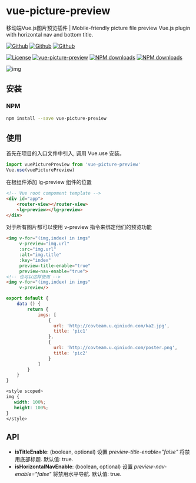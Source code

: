 vue-picture-preview
=============

移动端Vue.js图片预览插件 | Mobile-friendly picture file preview Vue.js plugin with horizontal nav and bottom title.

[![Github](https://img.shields.io/github/stars/xLogic92/vue-picture-preview.svg?style=social&label=Star)](https://github.com/xLogic92/vue-picture-preview) [![Github](https://img.shields.io/github/forks/xLogic92/vue-picture-preview.svg?style=social&label=Fork)](https://github.com/xLogic92/vue-picture-preview) [![Github](https://img.shields.io/github/watchers/xLogic92/vue-picture-preview.svg?style=social&label=Watch)](https://github.com/xLogic92/vue-picture-preview)

[![License](https://img.shields.io/npm/l/vue-picture-preview.svg?style=flat-square)](https://www.npmjs.org/package/vue-picture-preview) [![vue-picture-preview](https://img.shields.io/npm/v/vue-picture-preview.svg?style=flat-square)](https://www.npmjs.org/package/vue-picture-preview) [![NPM downloads](http://img.shields.io/npm/dm/vue-picture-preview.svg?style=flat-square)](https://npmjs.org/package/vue-picture-preview) [![NPM downloads](http://img.shields.io/npm/dt/vue-picture-preview.svg?style=flat-square)](https://npmjs.org/package/vue-picture-preview)

![img](https://raw.githubusercontent.com/xlogic92/vue-picture-preview/master/demo.gif)

## 安装

### NPM

```sh
npm install --save vue-picture-preview
```

## 使用
首先在项目的入口文件中引入, 调用 Vue.use 安装。

```javascript
import vuePicturePreview from 'vue-picture-preview'
Vue.use(vuePicturePreview)
```

在根组件添加 lg-preview 组件的位置

```HTML
<!-- Vue root compoment template -->
<div id="app">
    <router-view></router-view>
    <lg-preview></lg-preview>
</div>
```

对于所有图片都可以使用 v-preview 指令来绑定他们的预览功能

```HTML
<img v-for="(img,index) in imgs"
     v-preview="img.url"
     :src="img.url"
     :alt="img.title"
     :key="index"
     preview-title-enable="true"
     preview-nav-enable="true">
<!-- 也可以这样使用 -->     
<img v-for="(img,index) in imgs"
     v-preview/>
```

```javascript
export default {
    data () {
        return {
            imgs: [
                {
                  url: 'http://covteam.u.qiniudn.com/ka2.jpg',
                  title: 'pic1'
                },
                {
                  url: 'http://covteam.u.qiniudn.com/poster.png',
                  title: 'pic2'
                }
            ]
        }
    }
}
```

```css
<style scoped>
img {
   width: 100%;
   height: 100%;
}
</style>
```

## API

* **isTitleEnable**: (boolean, optional) 设置 _preview-title-enable="false"_ 将禁用底部标题. 默认值: true.
* **isHorizontalNavEnable**: (boolean, optional) 设置 _preview-nav-enable="false"_ 将禁用水平导航. 默认值: true.
